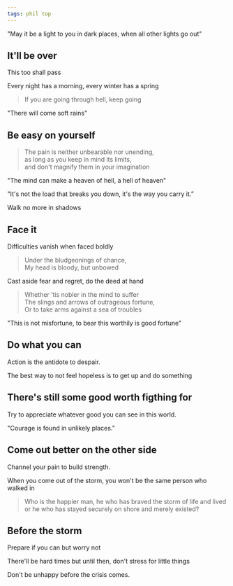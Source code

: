```yaml
---
tags: phil top
---
```



"May it be a light to you in dark places, when all other lights go out"

## It'll be over 

This too shall pass

Every night has a morning, every winter has a spring 

> If you are going through hell, keep going

"There will come soft rains"

## Be easy on yourself 

> The pain is neither unbearable nor unending,  
> as long as you keep in mind its limits,  
> and don't magnify them in your imagination  

"The mind can make a heaven of hell, a hell of heaven"

"It's not the load that breaks you down, it's the way you carry it.”

Walk no more in shadows 

## Face it 

Difficulties vanish when faced boldly

> Under the bludgeonings of chance,  
> My head is bloody, but unbowed

Cast aside fear and regret, do the deed at hand

> Whether ‘tis nobler in the mind to suffer  
> The slings and arrows of outrageous fortune,  
> Or to take arms against a sea of troubles  

"This is not misfortune, to bear this worthily is good fortune"

## Do what you can 

Action is the antidote to despair. 

The best way to not feel hopeless is to get up and do something

## There's still some good worth figthing for 

Try to appreciate whatever good you can see in this world. 

"Courage is found in unlikely places."

## Come out better on the other side 

Channel your pain to build strength. 

When you come out of the storm, you won't be the same person who walked in

> Who is the happier man, he who has braved the storm of life and lived  
> or he who has stayed securely on shore and merely existed?  


## Before the storm 

Prepare if you can but worry not 

There'll be hard times but until then, don't stress for little things  

Don't be unhappy before the crisis comes. 


